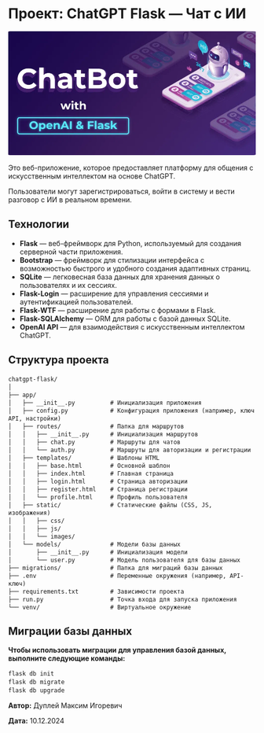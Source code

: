 # Проект: ChatGPT Flask — Чат с ИИ

![ChatGPT Flask](img/chatgpt_flask.png)

Это веб-приложение, которое предоставляет платформу для общения с искусственным интеллектом на основе ChatGPT.

Пользователи могут зарегистрироваться, войти в систему и вести разговор с ИИ в реальном времени.

## Технологии

- **Flask** — веб-фреймворк для Python, используемый для создания серверной части приложения.
- **Bootstrap** — фреймворк для стилизации интерфейса с возможностью быстрого и удобного создания адаптивных страниц.
- **SQLite** — легковесная база данных для хранения данных о пользователях и их сессиях.
- **Flask-Login** — расширение для управления сессиями и аутентификацией пользователей.
- **Flask-WTF** — расширение для работы с формами в Flask.
- **Flask-SQLAlchemy** — ORM для работы с базой данных SQLite.
- **OpenAI API** — для взаимодействия с искусственным интеллектом ChatGPT.

## Структура проекта

```
chatgpt-flask/
│
├── app/
│   ├── __init__.py          # Инициализация приложения
│   ├── config.py            # Конфигурация приложения (например, ключ API, настройки)
│   ├── routes/              # Папка для маршрутов
│   │   ├── __init__.py      # Инициализация маршрутов
│   │   ├── chat.py          # Маршруты для чатов
│   │   └── auth.py          # Маршруты для авторизации и регистрации
│   ├── templates/           # Шаблоны HTML
│   │   ├── base.html        # Основной шаблон
│   │   ├── index.html       # Главная страница
│   │   ├── login.html       # Страница авторизации
│   │   ├── register.html    # Страница регистрации
│   │   └── profile.html     # Профиль пользователя
│   ├── static/              # Статические файлы (CSS, JS, изображения)
│   │   ├── css/
│   │   ├── js/
│   │   └── images/
│   └── models/              # Модели базы данных
│       ├── __init__.py      # Инициализация модели
│       └── user.py          # Модель пользователя для базы данных
├── migrations/              # Папка для миграций базы данных
├── .env                     # Переменные окружения (например, API-ключ)
├── requirements.txt         # Зависимости проекта
├── run.py                   # Точка входа для запуска приложения
└── venv/                    # Виртуальное окружение
```

## Миграции базы данных

**Чтобы использовать миграции для управления базой данных, выполните следующие команды:**

```bash
flask db init
flask db migrate
flask db upgrade
```

**Автор:** Дуплей Максим Игоревич

**Дата:** 10.12.2024
